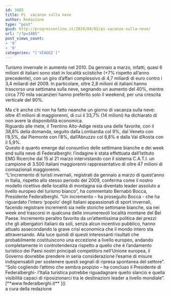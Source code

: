 ```yaml
---
id: 3485
title: Pi  vacanze sulla neve
author: Redazione
type: "post"
guid: http://progressonline.it/2010/04/02/pi-vacanze-sulla-neve/
url: "/?p=3485"
post_views_count:
- '0'
- '0'
categories: "['VIAGGI']"
---
```


Turismo invernale in aumento nel 2010. Da gennaio a marzo, infatti, quasi 6 milioni di italiani sono stati in località sciistiche (+7% rispetto all’anno precedente), con un giro d’affari complessivo di 4,7 miliardi di euro contro i 3,4 miliardi del 2009. In particolare, oltre 2,8 milioni di italiani hanno trascorso una settimana sulla neve, segnando un aumento del 40%, mentre circa 770 mila vacanzieri hanno preferito solo il weekend, per una crescita verticale del 90%.

<div>Ma c’è anche chi non ha fatto neanche un giorno di vacanza sulla neve: oltre 41 milioni di maggiorenni, di cui il 33,7% (14 milioni) ha dichiarato di non avere la disponibilità economica.</div><div>Riguardo alle mete, il Trentino Alto-Adige resta una delle favorite, con il 38,8% della domanda, seguito dalla Lombardia col 9%, dal Veneto con l’8,5%, dal Piemonte con l’8%, dall’Abruzzo col 6,8% e dalla Val d’Aosta con il 5,9%.</div><div> </div><div>Questo è quanto emerge dal consuntivo delle settimane bianche e dei week end sulla neve di Federalberghi: l’indagine è stata effettuata dall’Istituto EMG Ricerche dal 15 al 21 marzo intervistando con il sistema C.A.T.I. un campione di 3.500 italiani maggiorenni rappresentativo di oltre 47 milioni di connazionali maggiorenni. </div><div> “L’incremento di turisti invernali, registrati da gennaio a marzo di quest’anno in Italia, rispetto allo stesso periodo del 2009, conferma come il nostro modello ricettivo delle località di montagna sia diventato leader assoluto a livello europeo del turismo bianco”, ha commentato Bernabò Bocca, Presidente Federalberghi. “Un incremento – ha proseguito Bocca - che ha riguardato l’intero ‘popolo’ degli italiani appassionati di sport invernali, facendo registrare incrementi sia nelle storiche settimane bianche, sia nei week end trascorsi in qualcuna delle innumerevoli località montane del Bel Paese. Incremento peraltro favorito da un’attentissima politica dei prezzi che gli albergatori italiani da soli, senza alcun incentivo pubblico, hanno attuato assecondando la grave crisi economica che il mondo intero sta attraversando. Alla luce quindi di questi interessanti risultati che probabilmente costituiscono una eccezione a livello europeo, andando completamente in controtendenza rispetto a quello che è l’andamento turistico dei Paesi nostri principali competitors nell’Unione europea, il Governo dovrebbe prendere in seria considerazione l’esame di misure indispensabili per sostenere questi segnali di ripresa spontanea del settore”. “Solo cogliendo l’attimo che sembra propizio – ha concluso il Presidente di Federalberghi- l’Italia turistica potrebbe riguadagnare quello slancio e quella visibilità capaci di riposizionarci tra le destinazioni leader a livello mondiale”. </div><div> </div><div>[**www.federalberghi.it** ](<https://www.federalberghi.it >)</div><div> </div><div>a cura della redazione</div>